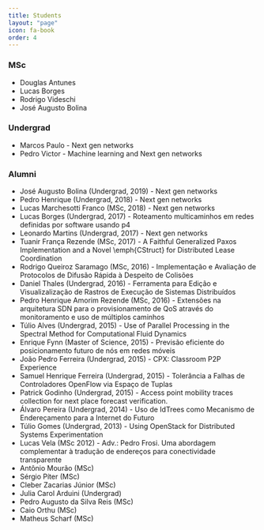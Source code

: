 ```yaml
---
title: Students
layout: "page"
icon: fa-book
order: 4
---
```


### MSc 

* Douglas Antunes
* Lucas Borges
* Rodrigo Videschi
* José Augusto Bolina

### Undergrad 

* Marcos Paulo - Next gen networks
* Pedro Victor - Machine learning and Next gen networks

### Alumni

* José Augusto Bolina (Undergrad, 2019) - Next gen networks
* Pedro Henrique (Undergrad, 2018) - Next gen networks
* Lucas Marchesotti Franco (MSc, 2018) - Next gen networks
* Lucas Borges (Undergrad, 2017) - Roteamento multicaminhos em redes definidas por software usando p4
* Leonardo Martins (Undergrad, 2017)  - Next gen networks
* Tuanir França Rezende (MSc, 2017) - A Faithful Generalized Paxos Implementation and a Novel \emph{CStruct} for Distributed Lease Coordination
* Rodrigo Queiroz Saramago (MSc, 2016) - Implementação e Avaliação de Protocolos de Difusão Rápida à Despeito de Colisões
* Daniel Thales (Undergrad, 2016) - Ferramenta para Edição e Visualizalização de Rastros de Execução de Sistemas Distribuídos
* Pedro Henrique Amorim Rezende (MSc, 2016) - Extensões na arquitetura SDN para o provisionamento de QoS através do monitoramento e uso de múltiplos caminhos
* Túlio Alves (Undergrad, 2015) - Use of Parallel Processing in the Spectral Method for Computational Fluid Dynamics
* Enrique Fynn (Master of Science, 2015) - Previsão eficiente do posicionamento futuro de nós em redes móveis
* João Pedro Ferreira (Undergrad, 2015) - CPX: Classroom P2P Experience
* Samuel Henrique Ferreira (Undergrad, 2015) - Tolerância a Falhas de Controladores OpenFlow via Espaço de Tuplas
* Patrick Godinho (Undergrad, 2015) - Access point mobility traces collection for next place forecast verification.
* Álvaro Pereira (Undergrad, 2014) - Uso de IdTrees como Mecanismo de Endereçamento para a Internet do Futuro
* Túlio Gomes (Undergrad, 2013) - Using OpenStack for Distributed Systems Experimentation
* Lucas Vela (MSc 2012) - Adv.: Pedro Frosi. Uma abordagem complementar à tradução de endereços para conectividade transparente
* Antônio Mourão (MSc)
* Sérgio Píter (MSc)
* Cleber Zacarias Júnior (MSc)
* Julia Carol Arduini (Undergrad)
* Pedro Augusto da Silva Reis (MSc)
* Caio Orthu (MSc)
* Matheus Scharf (MSc)

